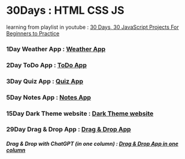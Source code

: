 # 30Days : HTML CSS JS
learning from playlist in youtube : [30 Days, 30 JavaScript Projects For Beginners to Practice](https://youtube.com/playlist?list=PLjwm_8O3suyOgDS_Z8AWbbq3zpCmR-WE9&si=RH6wHvnqGHdBUy6m)


### 1Day Weather App : [Weather App](https://maryam-elmorshidy.github.io/30DaysHTML-CSS-JS/1Day_Weather%20App/)

### 2Day ToDo App : [ToDo App](https://maryam-elmorshidy.github.io/30DaysHTML-CSS-JS/2Day_ToDo%20App/)

### 3Day Quiz App : [Quiz App](https://maryam-elmorshidy.github.io/30DaysHTML-CSS-JS/3Day_Quiz%20App/)

### 5Day Notes App : [Notes App](https://maryam-elmorshidy.github.io/30DaysHTML-CSS-JS/5Day_Notes%20App/)

### 15Day Dark Theme website : [Dark Theme website](https://maryam-elmorshidy.github.io/30DaysHTML-CSS-JS/15Day_Dark%20Theme%20App/)

### 29Day Drag & Drop App : [Drag & Drop App](https://maryam-elmorshidy.github.io/30DaysHTML-CSS-JS/29Day_Drag%20&%20Drop%20App/)
##### Drag & Drop with ChatGPT (in one column) : [Drag & Drop App in one column](https://maryam-elmorshidy.github.io/30DaysHTML-CSS-JS/Drag_Drop%20with%20ChatGPT%20(in%20one%20column)/)


